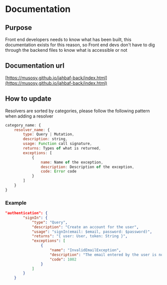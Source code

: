 # Documentation

## Purpose

Front end developers needs to know what has been built, this documentation exists for this reason, so Front end devs don't have to dig through the backend files to know what is accessible or not

## Documentation url

[https://musosy.github.io/jahbaf-back/index.html](https://musosy.github.io/jahbaf-back/index.html)

## How to update

Resolvers are sorted by categories, please follow the following pattern when adding a resolver

```javascript
category_name: {
    resolver_name: {
        type: Query | Mutation,
        description: string,
        usage: Function call signature,
        returns: Types of what is returned,
        exceptions: [
            {
                name: Name of the exception,
                description: Description of the exception,
                code: Error code
            }
        ]
    }
}
```

### Example

```json
"authentication": {
        "signIn": {
            "type": "Query",
            "description": "Create an account for the user",
            "usage": "signIn(email: $email, password: $password)",
            "returns": "{ user: User, token: String }",
            "exceptions": [
                {
                    "name": "InvalidEmailException",
                    "description": "The email entered by the user is not valid",
                    "code": 1002
                }
            ]
        }
    }
```